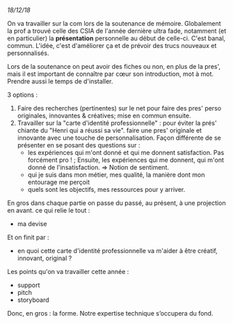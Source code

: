 *18/12/18*

On va travailler sur la com lors de la soutenance de mémoire. Globalement la prof a trouvé celle des CSIA de l'année dernière ultra fade, notamment (et en particulier) la **présentation** personnelle au début de celle-ci. C'est banal, commun. L'idée, c'est d'améliorer ça et de prévoir des trucs nouveaux et personnalisés.

Lors de la soutenance on peut avoir des fiches ou non, en plus de la pres', mais il est important de connaître par cœur son introduction, mot à mot. Prendre aussi le temps de d'installer.

3 options :

1. Faire des recherches (pertinentes) sur le net pour faire des pres' perso originales, innovantes & créatives; mise en commun ensuite.
2. Travailler sur la "carte d'identité professionnelle" : pour éviter la prés' chiante du "Henri qui a réussi sa vie". faire une pres' originale et innovante avec une touche de personnalisation. Façon différente de se présenter en se posant des questions sur : 
   - les expériences qui m'ont donné et qui me donnent satisfaction. Pas forcément pro ! ; Ensuite, les expériences qui me donnent, qui m'ont donné de l'insatisfaction. => Notion de sentiment.
   - qui je suis dans mon métier, mes qualité, la manière dont mon entourage me perçoit
   - quels sont les objectifs, mes ressources pour y arriver.

En gros dans chaque partie on passe du passé, au présent, à une projection en avant. ce qui relie le tout : 

- ma devise

Et on finit par  :

- en quoi cette carte d'identité professionnelle va m'aider à être créatif, innovant, original ?



Les points qu'on va travailler cette année :

- support
- pitch
- storyboard

Donc, en gros : la forme. Notre expertise technique s’occupera du fond. 

